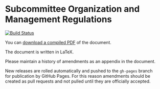 # Subcommittee Organization and Management Regulations
[![Build Status](https://travis-ci.com/gozzarda/subcommittee_regulations.svg?branch=master)](https://travis-ci.com/gozzarda/subcommittee_regulations)

You can [download a compiled PDF](http://gozzarda.github.io/subcommittee_regulations/subcommittee_regulations.pdf) of the document.

The document is written in LaTeX.

Please maintain a history of amendments as an appendix in the document.

New releases are rolled automatically and pushed to the `gh-pages` branch for publication by GitHub Pages. For this reason amendments should be created as pull requests and not pulled until they are officially accepted.
